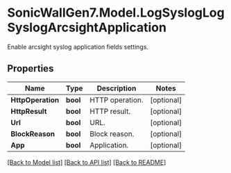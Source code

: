 # SonicWallGen7.Model.LogSyslogLogSyslogArcsightApplication
Enable arcsight syslog application fields settings.

## Properties

Name | Type | Description | Notes
------------ | ------------- | ------------- | -------------
**HttpOperation** | **bool** | HTTP operation. | [optional] 
**HttpResult** | **bool** | HTTP result. | [optional] 
**Url** | **bool** | URL. | [optional] 
**BlockReason** | **bool** | Block reason. | [optional] 
**App** | **bool** | Application. | [optional] 

[[Back to Model list]](../README.md#documentation-for-models) [[Back to API list]](../README.md#documentation-for-api-endpoints) [[Back to README]](../README.md)

